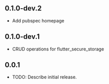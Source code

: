 ## 0.1.0-dev.2

- Add pubspec homepage

## 0.1.0-dev.1

- CRUD operations for flutter_secure_storage

## 0.0.1

* TODO: Describe initial release.

